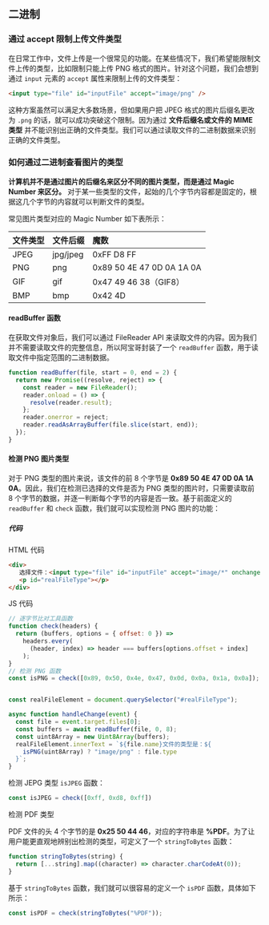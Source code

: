 ## 二进制

### 通过 accept 限制上传文件类型

在日常工作中，文件上传是一个很常见的功能。在某些情况下，我们希望能限制文件上传的类型，比如限制只能上传 PNG 格式的图片。针对这个问题，我们会想到通过 `input` 元素的 `accept` 属性来限制上传的文件类型：

```html
<input type="file" id="inputFile" accept="image/png" />
```

这种方案虽然可以满足大多数场景，但如果用户把 JPEG 格式的图片后缀名更改为 `.png` 的话，就可以成功突破这个限制。因为通过 **文件后缀名或文件的 MIME 类型** 并不能识别出正确的文件类型。我们可以通过读取文件的二进制数据来识别正确的文件类型。

### 如何通过二进制查看图片的类型

**计算机并不是通过图片的后缀名来区分不同的图片类型，而是通过 Magic Number 来区分。** 对于某一些类型的文件，起始的几个字节内容都是固定的，根据这几个字节的内容就可以判断文件的类型。

常见图片类型对应的 Magic Number 如下表所示：

| 文件类型 | 文件后缀 | 魔数                      |
| :------- | :------- | :------------------------ |
| JPEG     | jpg/jpeg | 0xFF D8 FF                |
| PNG      | png      | 0x89 50 4E 47 0D 0A 1A 0A |
| GIF      | gif      | 0x47 49 46 38（GIF8）     |
| BMP      | bmp      | 0x42 4D                   |

#### readBuffer 函数

在获取文件对象后，我们可以通过 FileReader API 来读取文件的内容。因为我们并不需要读取文件的完整信息，所以阿宝哥封装了一个 `readBuffer` 函数，用于读取文件中指定范围的二进制数据。

```javascript
function readBuffer(file, start = 0, end = 2) {
  return new Promise((resolve, reject) => {
    const reader = new FileReader();
    reader.onload = () => {
      resolve(reader.result);
    };
    reader.onerror = reject;
    reader.readAsArrayBuffer(file.slice(start, end));
  });
}
```

#### 检测 PNG 图片类型

对于 PNG 类型的图片来说，该文件的前 8 个字节是 **0x89 50 4E 47 0D 0A 1A 0A**。因此，我们在检测已选择的文件是否为 PNG 类型的图片时，只需要读取前 8 个字节的数据，并逐一判断每个字节的内容是否一致。基于前面定义的 `readBuffer` 和 `check` 函数，我们就可以实现检测 PNG 图片的功能：

##### 代码

HTML 代码

```html
<div>
   选择文件：<input type="file" id="inputFile" accept="image/*" onchange="handleChange(event)" />
   <p id="realFileType"></p>
</div>
```

JS 代码

```javascript
// 逐字节比对工具函数
function check(headers) {
  return (buffers, options = { offset: 0 }) =>
    headers.every(
      (header, index) => header === buffers[options.offset + index]
    );
}
// 检测 PNG 函数
const isPNG = check([0x89, 0x50, 0x4e, 0x47, 0x0d, 0x0a, 0x1a, 0x0a]); 


const realFileElement = document.querySelector("#realFileType");

async function handleChange(event) {
  const file = event.target.files[0];
  const buffers = await readBuffer(file, 0, 8);
  const uint8Array = new Uint8Array(buffers);
  realFileElement.innerText = `${file.name}文件的类型是：${
    isPNG(uint8Array) ? "image/png" : file.type
  }`;
}
```

检测 JEPG 类型  `isJPEG` 函数：

```javascript
const isJPEG = check([0xff, 0xd8, 0xff])
```

检测 PDF 类型  

PDF 文件的头 4 个字节的是 **0x25 50 44 46**，对应的字符串是 **%PDF**。为了让用户能更直观地辨别出检测的类型，可定义了一个 `stringToBytes` 函数：

```javascript
function stringToBytes(string) {
  return [...string].map((character) => character.charCodeAt(0));
}
```

基于 `stringToBytes` 函数，我们就可以很容易的定义一个 `isPDF` 函数，具体如下所示：

```javascript
const isPDF = check(stringToBytes("%PDF"));
```

